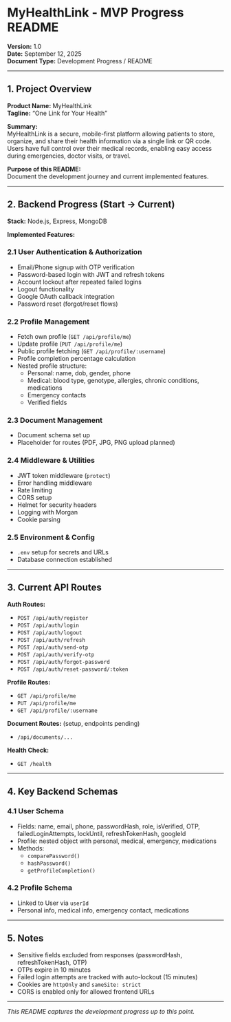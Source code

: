 # MyHealthLink - MVP Progress README

**Version:** 1.0  
**Date:** September 12, 2025  
**Document Type:** Development Progress / README

---

## 1. Project Overview

**Product Name:** MyHealthLink  
**Tagline:** “One Link for Your Health”

**Summary:**  
MyHealthLink is a secure, mobile-first platform allowing patients to store, organize, and share their health information via a single link or QR code. Users have full control over their medical records, enabling easy access during emergencies, doctor visits, or travel.

**Purpose of this README:**  
Document the development journey and current implemented features.

---

## 2. Backend Progress (Start → Current)

**Stack:** Node.js, Express, MongoDB  

**Implemented Features:**

### 2.1 User Authentication & Authorization
- Email/Phone signup with OTP verification
- Password-based login with JWT and refresh tokens
- Account lockout after repeated failed logins
- Logout functionality
- Google OAuth callback integration
- Password reset (forgot/reset flows)

### 2.2 Profile Management
- Fetch own profile (`GET /api/profile/me`)
- Update profile (`PUT /api/profile/me`)
- Public profile fetching (`GET /api/profile/:username`)
- Profile completion percentage calculation
- Nested profile structure:
  - Personal: name, dob, gender, phone
  - Medical: blood type, genotype, allergies, chronic conditions, medications
  - Emergency contacts
  - Verified fields

### 2.3 Document Management
- Document schema set up
- Placeholder for routes (PDF, JPG, PNG upload planned)

### 2.4 Middleware & Utilities
- JWT token middleware (`protect`)
- Error handling middleware
- Rate limiting
- CORS setup
- Helmet for security headers
- Logging with Morgan
- Cookie parsing

### 2.5 Environment & Config
- `.env` setup for secrets and URLs
- Database connection established

---

## 3. Current API Routes

**Auth Routes:**
- `POST /api/auth/register`
- `POST /api/auth/login`
- `POST /api/auth/logout`
- `POST /api/auth/refresh`
- `POST /api/auth/send-otp`
- `POST /api/auth/verify-otp`
- `POST /api/auth/forgot-password`
- `POST /api/auth/reset-password/:token`

**Profile Routes:**
- `GET /api/profile/me`
- `PUT /api/profile/me`
- `GET /api/profile/:username`

**Document Routes:** (setup, endpoints pending)
- `/api/documents/...`

**Health Check:**
- `GET /health`

---

## 4. Key Backend Schemas

### 4.1 User Schema
- Fields: name, email, phone, passwordHash, role, isVerified, OTP, failedLoginAttempts, lockUntil, refreshTokenHash, googleId
- Profile: nested object with personal, medical, emergency, medications
- Methods:
  - `comparePassword()`
  - `hashPassword()`
  - `getProfileCompletion()`

### 4.2 Profile Schema
- Linked to User via `userId`
- Personal info, medical info, emergency contact, medications

---

## 5. Notes

- Sensitive fields excluded from responses (passwordHash, refreshTokenHash, OTP)
- OTPs expire in 10 minutes
- Failed login attempts are tracked with auto-lockout (15 minutes)
- Cookies are `httpOnly` and `sameSite: strict`
- CORS is enabled only for allowed frontend URLs

---

*This README captures the development progress up to this point.*
